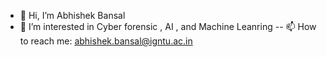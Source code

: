 - 👋 Hi, I’m Abhishek Bansal
- 👀 I’m interested in Cyber forensic , AI , and Machine Leanring 
-- 📫 How to reach me: abhishek.bansal@igntu.ac.in 

<!---
abhiigntu/abhiigntu is a ✨ special ✨ repository because its `README.md` (this file) appears on your GitHub profile.
You can click the Preview link to take a look at your changes.
--->
